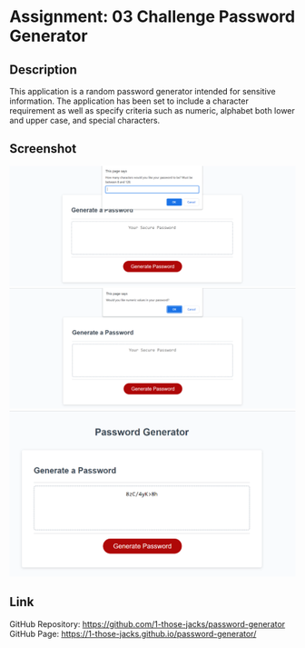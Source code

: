 # Assignment: 03 Challenge Password Generator

## Description
This application is a random password generator intended for sensitive information. The application has been set to include a character requirement as well as specify criteria such as numeric, alphabet both lower and upper case, and special characters. 

## Screenshot
![PromptCharacter](/Assets/prompt-character.PNG)
![PromptCriteria](/Assets/prompt-criteria-example.PNG)
![PasswordGenerated](/Assets/password-generated.PNG)

## Link
GitHub Repository: https://github.com/1-those-jacks/password-generator
GitHub Page: https://1-those-jacks.github.io/password-generator/
